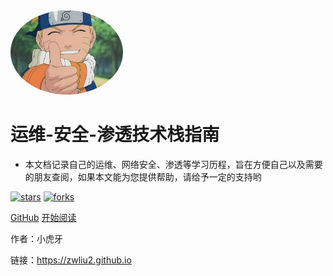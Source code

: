 <img width="180px" style="border-radius: 50%" bor src="./mr.jpeg">

# 运维-安全-渗透技术栈指南

- 本文档记录自己的运维、网络安全、渗透等学习历程，旨在方便自己以及需要的朋友查阅，如果本文能为您提供帮助，请给予一定的支持哟

[![stars](https://badgen.net/github/stars/Q-Angelo/Nodejs-Roadmap?icon=github&color=4ab8a1)](https://github.com/Q-Angelo/Nodejs-Roadmap) [![forks](https://badgen.net/github/forks/Q-Angelo/Nodejs-Roadmap?icon=github&color=4ab8a1)](https://github.com/Q-Angelo/Nodejs-Roadmap)

[GitHub](<https://github.com/Q-Angelo/Nodejs-Roadmap>)
[开始阅读](README.md)

作者：小虎牙

链接：https://zwliu2.github.io
